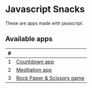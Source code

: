 # Javascript Snacks
These are apps made with javascript.

## Available apps
|#||
|-|---------|
|1| [Countdown app](/countdown-app)|
|2| [Meditation app](/meditation-app)|
|3| [Rock Paper & Scissors game](/rps-game)|
